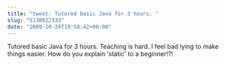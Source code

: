 ```yaml
---
title: "tweet: Tutored basic Java for 3 hours. "
slug: "5130022333"
date: "2009-10-24T19:58:42+00:00"
---
```

Tutored basic Java for 3 hours. Teaching is hard. I feel bad lying to make things easier. How do you explain 'static' to a beginner!?!